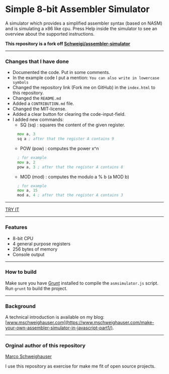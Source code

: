 # Simple 8-bit Assembler Simulator
A simulator which provides a simplified assembler syntax (based on NASM) and is simulating a x86 like cpu. Press Help inside the simulator to see an overview about the supported instructions.  

**This repository is a fork off [Schweigi/assembler-simulator](https://github.com/Schweigi/assembler-simulator)**  

---

### Changes that I have done  

- Documented the code. Put in some comments.  
- In the example code I put a mention: ```You can also write in lowercase symbols```  
- Changed the repository link (Fork me on GitHub) in the ```index.html``` to this repository.  
- Changed the ```README.md```  
- Added a ```CONTRIBUTION.md``` file.  
- Changed the MIT-license.  
- Added a clear button for clearing the code-input-field.  
- I added new commands:  
  - SQ (sq) : squares the content of the given register.  
  ```asm
    mov a, 3
    sq a ; after that the register A contains 9
  ```
  - POW (pow) : computes the power x^n  
  ```asm
    ; for example
    mov a, 2
    pow a, 3 ; after that the register A contains 8
  ```
  - MOD (mod) : computes the modulo a % b (a MOD b)  
  ```asm
    ; for example
    mov a, 15
    mod a, 4 ; after that the register A contains 3
  ```  

---

[TRY IT](http://christianbender.github.io/assembler-simulator)  

---

### Features
- 8-bit CPU
- 4 general purpose registers
- 256 bytes of memory
- Console output

---

### How to build
Make sure you have <a href="http://www.gruntjs.com/" target="_blank">Grunt</a> installed to compile the `asmsimulator.js` script.
Run `grunt` to build the project.

---

### Background
A technical introduction is available on my blog: [www.mschweighauser.com](https://www.mschweighauser.com/make-your-own-assembler-simulator-in-javascript-part1/).  

---

### Orginal author of this repository  

[Marco Schweighauser](https://github.com/Schweigi)  

I use this repository as exercise for make me fit of open source projects.  


